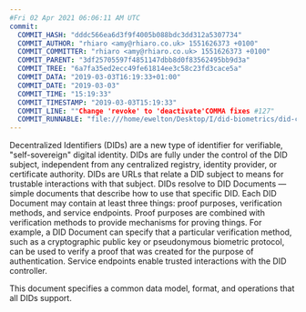 ```yaml
---
#Fri 02 Apr 2021 06:06:11 AM UTC
commit:
  COMMIT_HASH: "dddc566ea6d3f9f4005b088bdc3dd312a5307734"
  COMMIT_AUTHOR: "rhiaro <amy@rhiaro.co.uk> 1551626373 +0100"
  COMMIT_COMMITTER: "rhiaro <amy@rhiaro.co.uk> 1551626373 +0100"
  COMMIT_PARENT: "3df25705597f4851147dbb8d0f83562495bb9d3a"
  COMMIT_TREE: "6a7fa35ed2ecc49fe61814ee3c58c23fd3cace5a"
  COMMIT_DATA: "2019-03-03T16:19:33+01:00"
  COMMIT_DATE: "2019-03-03"
  COMMIT_TIME: "15:19:33"
  COMMIT_TIMESTAMP: "2019-03-03T15:19:33"
  COMMIT_LINE: ""Change 'revoke' to 'deactivate'COMMA fixes #127"
  COMMIT_RUNNABLE: "file:///home/ewelton/Desktop/I/did-biometrics/did-core-dataset/analysis/gitinfo/dddc566ea6d3f9f4005b088bdc3dd312a5307734/snapshot/index.html"
---
```


<section id="abstract">
<p>
Decentralized Identifiers (DIDs) are a new type of identifier for
verifiable, "self-sovereign" digital identity. DIDs are fully under the
control of the DID subject, independent from any centralized registry,
identity provider, or certificate authority. DIDs are URLs that relate
a DID subject to means for trustable interactions with that subject.
DIDs resolve to DID Documents — simple documents that describe how to
use that specific DID. Each DID Document may contain at least three
things: proof purposes, verification methods, and service endpoints.
Proof purposes are combined with verification methods to provide mechanisms
for proving things. For example, a DID Document can specify that a particular
verification method, such as a cryptographic public key or pseudonymous
biometric protocol, can be used to verify a proof that was created for the
purpose of authentication. Service endpoints enable trusted interactions with
the DID controller.
    </p>
<p>
This document specifies a common data model, format, and operations
that all DIDs support.
    </p>
</section>
